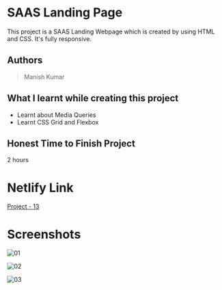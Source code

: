 
# SAAS Landing Page

This project is a SAAS Landing Webpage which is created by using HTML and CSS. It's fully responsive.





## Authors

 >Manish Kumar


## What I learnt while creating this project

- Learnt about Media Queries
- Learnt CSS Grid and Flexbox



## Honest Time to Finish Project

2 hours



# Netlify Link

[Project - 13](https://project-13-mk.netlify.app/)

# Screenshots

![01](https://user-images.githubusercontent.com/102028645/184911817-5eb5c954-4afb-4c67-a9cb-057de27eddda.jpg)

![02](https://user-images.githubusercontent.com/102028645/184911859-02be5a3b-ec2c-429e-b716-37550073263b.jpg)

![03](https://user-images.githubusercontent.com/102028645/184911900-7808fcee-9384-4cbc-97ed-bbe570c5b664.jpg)


